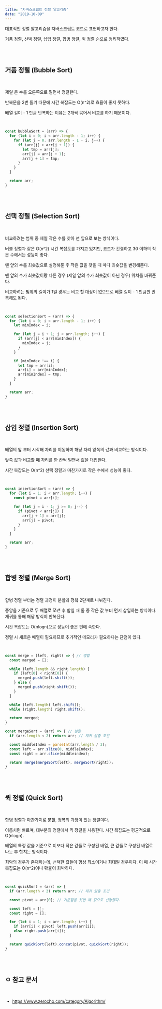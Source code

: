 ```yaml
---
title: "자바스크립트 정렬 알고리즘"
date: "2019-10-09"
---
```



대표적인 정렬 알고리즘을 자바스크립트 코드로 표현하고자 한다.


거품 정렬, 선택 정렬, 삽입 정렬, 합병 정렬, 퀵 정렬 순으로 정리하였다.

<br>
<br>

## 거품 정렬 (Bubble Sort)

<br>

제일 큰 수를 오른쪽으로 밀면서 정렬한다.


반복문을 2번 돌기 때문에 시간 복잡도는 O(n^2)로 효율이 좋지 못하다.


배열 길이 - 1 만큼 반복하는 이유는 2개씩 묶어서 비교를 하기 때문이다.

<br>

```js
const bubbleSort = (arr) => {
  for (let i = 0; i < arr.length - 1; i++) {
    for (let j = 0; arr.length - 1 - i; j++) {
      if (arr[j] > arr[j + 1]) {
        let tmp = arr[j];
        arr[j] = arr[j + 1];
        arr[j + 1] = tmp;
      }
    }
  }

  return arr;
}
```

<br>
<br>

## 선택 정렬 (Selection Sort)

<br>

비교하려는 범위 중 제일 작은 수를 찾아 맨 앞으로 보는 방식이다.


버블 정렬과 같은 O(n^2) 시간 복잡도를 가지고 있지만, 코드가 간결하고 30 이하의 작은 수에서는 성능이 좋다.


맨 앞의 수를 최솟값으로 설정해둔 후 작은 값을 찾을 때 마다 최솟값을 변경해준다.


맨 앞의 수가 최솟값이랑 다른 경우 (제일 앞의 수가 최솟값이 아닌 경우) 위치를 바꿔준다.


비교하려는 범위의 길이가 1일 경우는 비교 할 대상이 없으므로 베열 길이 - 1 만큼만 반복해도 된다.

<br>

```js
const selectionSort = (arr) => {
  for (let i = 0; i < arr.length - 1; i++) {
    let minIndex = i;

    for (let j = i + 1; j < arr.length; j++) {
      if (arr[j] < arr[minIndex]) {
        minIndex = j;
      }
    }

    if (minIndex !== i) {
      let tmp = arr[i];
      arr[i] = arr[minIndex];
      arr[minIndex] = tmp;
    }
  }

  return arr;
}
```

<br>
<br>

## 삽입 정렬 (Insertion Sort)

<br>

배열의 앞 부터 시작해 자리를 이동하며 해당 자리 앞쪽의 값과 비교하는 방식이다.


앞쪽 값과 비교할 때 자리를 한 칸씩 밀면서 값을 대입한다.


시간 복잡도는 O(n^2) 선택 정렬과 마찬가지로 작은 수에서 성능이 좋다.

<br>

```js
const insertionSort = (arr) => {
  for (let i = 1; i < arr.length; i++) {
    const pivot = arr[i];

    for (let j = i - 1; j >= 0; j--) {
      if (pivot < arr[j]) {
        arr[j + 1] = arr[j];
        arr[j] = pivot;
      }
    }
  }

  return arr;
}
```

<br>
<br>

## 합병 정렬 (Merge Sort)

<br>

합병 정렬 부터는 정렬 과정이 분할과 정복 2단계로 나눠진다.


중앙을 기준으로 두 배열로 쪼갠 후 합칠 때 둘 중 작은 값 부터 먼저 삽입하는 방식이다.
재귀를 통해 해당 방식이 반복된다.


시간 복잡도는 O(nlogn)으로 성능이 좋은 편에 속한다.


정렬 시 새로운 배열이 필요하므로 추가적인 메모리가 필요하다는 단점이 있다.

<br>

```js
const merge = (left, right) => { // 병합
  const merged = [];

  while (left.length && right.length) {
    if (left[0] < right[0]) {
      merged.push(left.shift());
    } else {
      merged.push(right.shift());
    }
  }

  while (left.length) left.shift();
  while (right.length) right.shift();

  return merged;
}

const mergeSort = (arr) => { // 분할
  if (arr.length < 2) return arr; // 재귀 탈출 조건

  const middleIndex = parseInt(arr.length / 2);
  const left = arr.slice(0, middleIndex);
  const right = arr.slice(middleindex);

  return merge(mergeSort(left), mergeSort(right));
}
```

<br>
<br>

## 퀵 정렬 (Quick Sort)

<br>

합병 정렬과 마찬가지로 분할, 정복의 과정이 있는 정렬이다.


이름처럼 빠르며, 대부분의 정렬에서 퀵 정렬을 사용한다. 시간 복잡도는 평균적으로 O(nlogn).


배열의 특정 값을 기준으로 이보다 작은 값들로 구성된 배열, 큰 값들로 구성된 배열로 나눈 후 합치는 방식이다.


최악의 경우가 존재하는데, 선택한 값들이 항상 최소이거나 최대일 경우이다. 이 때 시간 복잡도는 O(n^2)이나 확률이 희박하다.

<br>

```js
const quickSort = (arr) => {
  if (arr.length < 2) return arr; // 재귀 탈출 조건

  const pivot = arr[0]; // 기준점을 첫번 째 값으로 선정했다.

  const left = [];
  const right = [];

  for (let i = 1; i < arr.length; i++) {
    if (arr[i] < pivot) left.push(arr[i]);
    else right.push(arr[i]);
  }

  return quickSort(left).concat(pivot, quickSort(right));
}
```

<br>
<br>

## ㅇ 참고 문서

<br>

* <https://www.zerocho.com/category/Algorithm/>
